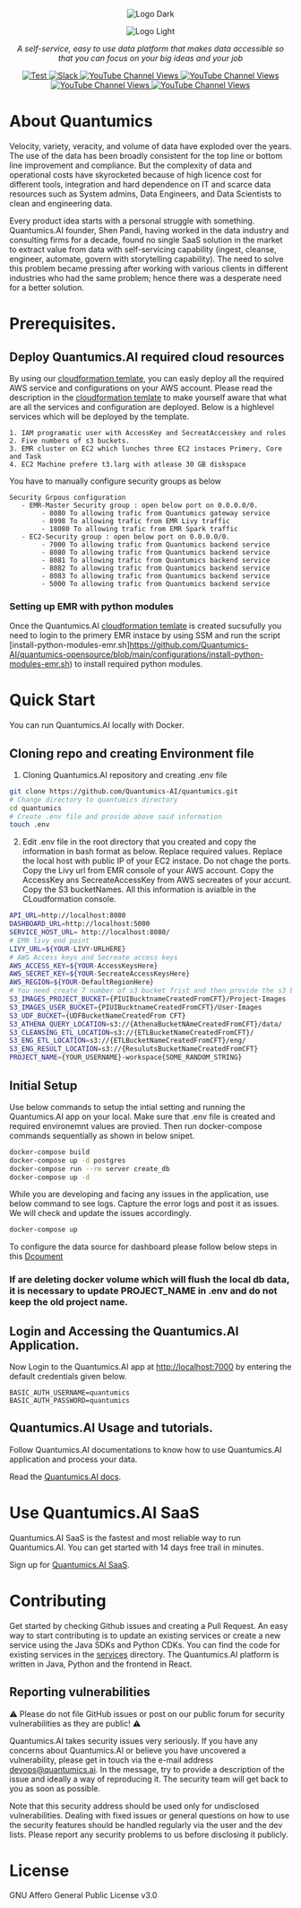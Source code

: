 <div align="center">

  ![Logo Dark](https://user-images.githubusercontent.com/34600724/218383159-097b28ba-da0d-44db-b690-1473c0d9b716.png#gh-dark-mode-only)

</div>

<div align="center">

  ![Logo Light](https://user-images.githubusercontent.com/34600724/218385621-a77dc8f6-e662-4e1f-bca4-101d9c38275f.png#gh-light-mode-only)

</div>

<p align="center">
    <em>A self-service, easy to use data platform that makes data accessible so that you can focus on your big ideas and your job</em>
</p>
<p align="center">
<a href="https://github.com/Quantumics-AI/quantumics" target="_blank">
    <img src="https://img.shields.io/badge/github-%23121011.svg?style=for-the-badge&logo=github&logoColor=white" alt="Test">
</a>
<a href="https://quantumicsai.slack.com/join/shared_invite/zt-1c2kddx44-x6XU7Eqwrf0Q87oW0IQOfQ?utm_source=substack&utm_medium=email#/shared-invite/email" target="_blank">
    <img src="https://img.shields.io/badge/Slack-4A154B?style=for-the-badge&logo=slack&logoColor=white" alt="Slack">
</a>
<a href="https://www.youtube.com/@quantumicsai1434" target="_blank">
    <img alt="YouTube Channel Views" src="https://img.shields.io/badge/YouTube-%23FF0000.svg?style=for-the-badge&logo=YouTube&logoColor=white">
</a>
<a href="https://www.linkedin.com/company/quantumics-ai/" target="_blank">
    <img alt="YouTube Channel Views" src="https://img.shields.io/badge/linkedin-%230077B5.svg?style=for-the-badge&logo=linkedin&logoColor=white">
</a>
<a href="https://www.facebook.com/QuantumicsAI" target="_blank">
    <img alt="YouTube Channel Views" src="https://img.shields.io/badge/Facebook-%231877F2.svg?style=for-the-badge&logo=Facebook&logoColor=white">
</a>
<a href="https://www.instagram.com/quantumics.ai/" target="_blank">
    <img alt="YouTube Channel Views" src="https://img.shields.io/badge/Instagram-%23E4405F.svg?style=for-the-badge&logo=Instagram&logoColor=white">
</a>
</p>

# About Quantumics

Velocity, variety, veracity, and volume of data have exploded over the years. The use of the data has been broadly consistent for the top line or bottom line improvement and compliance. But the complexity of data and operational costs have skyrocketed because of high licence cost for different tools, integration and hard dependence on IT and scarce data resources such as System admins, Data Engineers, and Data Scientists to clean and engineering data.

Every product idea starts with a personal struggle with something. Quantumics.AI founder, Shen Pandi, having worked in the data industry and consulting firms for a decade, found no single SaaS solution in the market to extract value from data with self-servicing capability (ingest, cleanse, engineer, automate, govern with storytelling capability). The need to solve this problem became pressing after working with various clients in different industries who had the same problem; hence there was a desperate need for a better solution.

# Prerequisites.
## Deploy Quantumics.AI required cloud resources 
By using our [cloudformation temlate](https://github.com/Quantumics-AI/quantumics-opensource/blob/main/configurations/AWS_CFT_EMR_QSAI.yaml), you can easly deploy all the required AWS service and configurations on your AWS account. Please read the description in the [cloudformation temlate](https://github.com/Quantumics-AI/quantumics-opensource/blob/main/configurations/AWS_CFT_EMR_QSAI.yaml) to make yourself aware that what are all the services and configuration are deployed. Below is a highlevel services which will be deployed by the template.
```text
1. IAM programatic user with AccessKey and SecreatAccesskey and roles
2. Five numbers of s3 buckets.
3. EMR cluster on EC2 which lunches three EC2 instaces Primery, Core and Task
4. EC2 Machine prefere t3.larg with atlease 30 GB diskspace
```
You have to manually configure security groups as below
```text
Security Grpous configuration 
   - EMR-Master Security group : open below port on 0.0.0.0/0.
        - 8080 To allowing trafic from Quantumics gateway service 
        - 8998 To allowing trafic from EMR Livy traffic  
        - 18080 To allowing trafic from EMR Spark traffic
   - EC2-Security group : open below port on 0.0.0.0/0.
        - 7000 To allowing trafic from Quantumics backend service 
        - 8080 To allowing trafic from Quantumics backend service 
        - 8081 To allowing trafic from Quantumics backend service 
        - 8082 To allowing trafic from Quantumics backend service 
        - 8083 To allowing trafic from Quantumics backend service 
        - 5000 To allowing trafic from Quantumics backend service 
```
### Setting up EMR with python modules
Once the Quantumics.AI [cloudformation temlate](https://github.com/Quantumics-AI/quantumics-opensource/blob/main/configurations/AWS_CFT_EMR_QSAI.yaml) is created sucsufully you need to login to the primery EMR instace by using SSM and run the script [install-python-modules-emr.sh]https://github.com/Quantumics-AI/quantumics-opensource/blob/main/configurations/install-python-modules-emr.sh) to install required python modules. 

# Quick Start
You can run Quantumics.AI locally with Docker.

## Cloning repo and creating Environment file
1. Cloning Quantumics.AI repository and creating .env file
```bash
git clone https://github.com/Quantumics-AI/quantumics.git
# Change directory to quantumics directory 
cd quantumics
# Create .env file and provide above said information
touch .env
```
2. Edit .env file in the root directory that you created and copy the information in bash format as below. Replace required values. Replace the local host with public IP of your EC2 instace. Do not chage the ports. Copy the Livy url from EMR console of your AWS account. Copy the AccessKey ans SecreateAccessKey from AWS secreates of your accunt. Copy the S3 bucketNames. All this information is avialble in the CLoudformation console. 
```bash
API_URL=http://localhost:8080
DASHBOARD_URL=http://localhost:5000
SERVICE_HOST_URL= http://localhost:8080/
# EMR livy end point
LIVY_URL=${YOUR-LIVY-URLHERE}
# AWS Access keys and Secreate access keys
AWS_ACCESS_KEY=${YOUR-AccessKeysHere}
AWS_SECRET_KEY=${YOUR-SecreateAccessKeysHere}
AWS_REGION=${YOUR-DefaultRegionHere}
# You need create 7 number of s3 bucket frist and then provide the s3 bucket name as below.
S3_IMAGES_PROJECT_BUCKET={PIUIBucktnameCreatedFromCFT}/Project-Images 
S3_IMAGES_USER_BUCKET={PIUIBucktnameCreatedFromCFT}/User-Images 
S3_UDF_BUCKET={UDFBucketNameCreatedFrom CFT} 
S3_ATHENA_QUERY_LOCATION=s3://{AthenaBucketNAmeCreatedFromCFT}/data/ 
S3_CLEANSING_ETL_LOCATION=s3://{ETLBucketNameCreatedFromCFT}/ 
S3_ENG_ETL_LOCATION=s3://{ETLBucketNameCreatedFromCFT}/eng/ 
S3_ENG_RESULT_LOCATION=s3://{ResulutsBucketNameCreatedFromCFT}
PROJECT_NAME={YOUR_USERNAME}-workspace{SOME_RANDOM_STRING}
```
## Initial Setup 
Use below commands to setup the intial setting and running the Quantumics.AI app on your local. Make sure that .env file is created and required environemnt values are provied. Then run docker-compose commands sequentially as shown in below snipet.

```bash
docker-compose build 
docker-compose up -d postgres
docker-compose run --rm server create_db
docker-compose up -d
```
While you are developing and facing any issues in the application, use below command to see logs. Capture the error logs and post it as issues. We will check and update the issues accordingly.

```bash
docker-compose up
```
To configure the data source for dashboard please follow below steps in this [Dcoument](https://github.com/Quantumics-AI/quantumics/blob/main/configurations/OpesourceDocument.pdf)
 
### If are deleting docker volume which will flush the local db data, it is necessary to update PROJECT_NAME in .env and do not keep the old project name.

## Login and Accessing the Quantumics.AI Application.
Now Login to the Quantumics.AI app at [http://localhost:7000](http://localhost:7000) by entering the default credentials given below.

```
BASIC_AUTH_USERNAME=quantumics
BASIC_AUTH_PASSWORD=quantumics
```
## Quantumics.AI Usage and tutorials.
Follow Quantumics.AI documentations to know how to use Quantumics.AI application and process your data.

Read the [Quantumics.AI docs](https://docs.quantumics.ai).

# Use Quantumics.AI SaaS

Quantumics.AI SaaS is the fastest and most reliable way to run Quantumics.AI. You can get started with 14 days free trail in minutes.

Sign up for [Quantumics.AI SaaS](https://app.quantumics.ai/signup).

# Contributing

Get started by checking Github issues and creating a Pull Request. An easy way to start contributing is to update an existing services or create a new service using the Java SDKs and Python CDKs. You can find the code for existing services in the [services](https://github.com/Quantumics-AI/quantumics/services) directory. The Quantumics.AI platform is written in Java, Python and the frontend in React.

## Reporting vulnerabilities

⚠️ Please do not file GitHub issues or post on our public forum for security vulnerabilities as they are public! ⚠️

Quantumics.AI takes security issues very seriously. If you have any concerns about Quantumics.AI or believe you have uncovered a vulnerability, please get in touch via the e-mail address devops@quantumics.ai. In the message, try to provide a description of the issue and ideally a way of reproducing it. The security team will get back to you as soon as possible.

Note that this security address should be used only for undisclosed vulnerabilities. Dealing with fixed issues or general questions on how to use the security features should be handled regularly via the user and the dev lists. Please report any security problems to us before disclosing it publicly.

# License

GNU Affero General Public License v3.0
